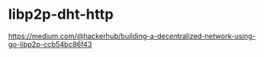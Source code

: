 # libp2p-dht-http

https://medium.com/@hackerhub/building-a-decentralized-network-using-go-libp2p-ccb54bc86f43
